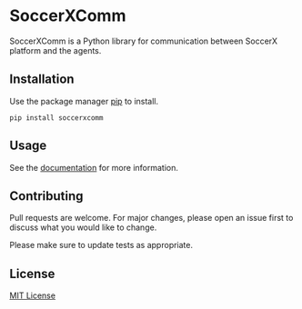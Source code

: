 # SoccerXComm

SoccerXComm is a Python library for communication between SoccerX platform and the agents.

## Installation

Use the package manager [pip](https://pip.pypa.io/en/stable/) to install.

```shell
pip install soccerxcomm
```

## Usage

See the [documentation](https://moshumanoid.github.io/SoccerXComm/) for more information.

## Contributing

Pull requests are welcome. For major changes, please open an issue first to discuss what you would like to change.

Please make sure to update tests as appropriate.

## License

[MIT License](https://choosealicense.com/licenses/mit/)
